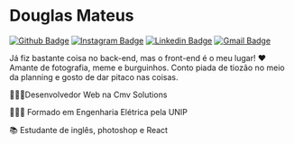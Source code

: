 # Douglas Mateus
[![Github Badge](https://img.shields.io/badge/-@followmedoug-1DA1F2?style=flat-square&logo=Twitter&logoColor=white&link=https://twitter.com/followmeDoug)](https://twitter.com/followmeDoug) [![Instagram Badge](https://img.shields.io/badge/-followmedoug-C13584?style=flat-square&logo=Instagram&logoColor=white&link=https://www.instagram.com/followmedoug/)](https://www.instagram.com/followmedoug/) [![Linkedin Badge](https://img.shields.io/badge/-LinkedIn-2867B2?style=flat-square&logo=Linkedin&logoColor=white&link=https://www.linkedin.com/in/douglas-mateus/)](https://www.linkedin.com/in/douglas-mateus) [![Gmail Badge](https://img.shields.io/badge/-Gmail-c71610?style=flat-square&logo=Gmail&logoColor=white&link=mailto:douglaspamteus@gmail.com)](douglaspamteus@gmail.com) 

Já fiz bastante coisa no back-end, mas o front-end é o meu lugar! ❤️ Amante de fotografia, meme e burguinhos. Conto piada de tiozão no meio da planning e gosto de dar pitaco nas coisas.

👨🏻‍💻Desenvolvedor Web na Cmv Solutions

👨🏻‍🎓 Formado em Engenharia Elétrica pela UNIP

📚 Estudante de inglês, photoshop e React
